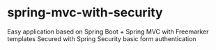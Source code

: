# spring-mvc-with-security

Easy application based on Spring Boot + Spring MVC with Freemarker templates
Secured with Spring Security basic form authentication
